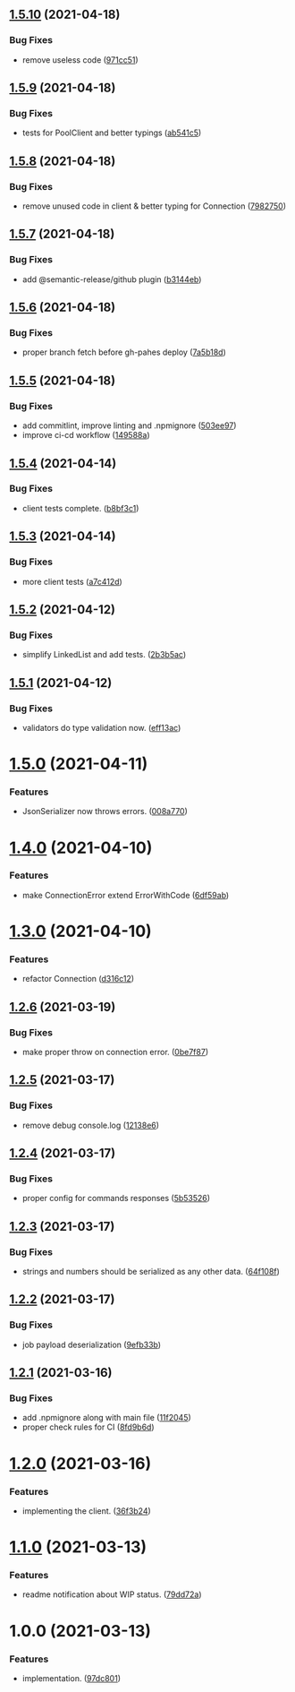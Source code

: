## [1.5.10](https://github.com/xobotyi/node-beanstalk/compare/v1.5.9...v1.5.10) (2021-04-18)


### Bug Fixes

* remove useless code ([971cc51](https://github.com/xobotyi/node-beanstalk/commit/971cc5159f15de88e4e2e2b7edcead720728efc9))

## [1.5.9](https://github.com/xobotyi/node-beanstalk/compare/v1.5.8...v1.5.9) (2021-04-18)


### Bug Fixes

* tests for PoolClient and better typings ([ab541c5](https://github.com/xobotyi/node-beanstalk/commit/ab541c59bc6f317e9bb52291cdf7fa8279c13583))

## [1.5.8](https://github.com/xobotyi/node-beanstalk/compare/v1.5.7...v1.5.8) (2021-04-18)


### Bug Fixes

* remove unused code in client & better typing for Connection ([7982750](https://github.com/xobotyi/node-beanstalk/commit/7982750897c3e02043b1c5a0593e2d92e6782cc1))

## [1.5.7](https://github.com/xobotyi/node-beanstalk/compare/v1.5.6...v1.5.7) (2021-04-18)


### Bug Fixes

* add @semantic-release/github plugin ([b3144eb](https://github.com/xobotyi/node-beanstalk/commit/b3144ebe0d899ede0cff8df3fd5b9f1d194af08a))

## [1.5.6](https://github.com/xobotyi/node-beanstalk/compare/v1.5.5...v1.5.6) (2021-04-18)


### Bug Fixes

* proper branch fetch before gh-pahes deploy ([7a5b18d](https://github.com/xobotyi/node-beanstalk/commit/7a5b18d27f6209e5969de5d86a12fbfb2037a456))

## [1.5.5](https://github.com/xobotyi/node-beanstalk/compare/v1.5.4...v1.5.5) (2021-04-18)


### Bug Fixes

* add commitlint, improve linting and .npmignore ([503ee97](https://github.com/xobotyi/node-beanstalk/commit/503ee97b9227e5a267c99376c28b71b75852b77e))
* improve ci-cd workflow ([149588a](https://github.com/xobotyi/node-beanstalk/commit/149588a27e6c9ccca419b09515e8e443c4a678f0))

## [1.5.4](https://github.com/xobotyi/node-beanstalk/compare/v1.5.3...v1.5.4) (2021-04-14)


### Bug Fixes

* client tests complete. ([b8bf3c1](https://github.com/xobotyi/node-beanstalk/commit/b8bf3c1645f60340f143d506a2b536a6192a3e3f))

## [1.5.3](https://github.com/xobotyi/node-beanstalk/compare/v1.5.2...v1.5.3) (2021-04-14)


### Bug Fixes

* more client tests ([a7c412d](https://github.com/xobotyi/node-beanstalk/commit/a7c412d2c0d8c539cb532e17a55428fb6d6157f2))

## [1.5.2](https://github.com/xobotyi/node-beanstalk/compare/v1.5.1...v1.5.2) (2021-04-12)


### Bug Fixes

* simplify LinkedList and add tests. ([2b3b5ac](https://github.com/xobotyi/node-beanstalk/commit/2b3b5acd3a59b91d8bcb8cfd41465fb1791648d8))

## [1.5.1](https://github.com/xobotyi/node-beanstalk/compare/v1.5.0...v1.5.1) (2021-04-12)


### Bug Fixes

* validators do type validation now. ([eff13ac](https://github.com/xobotyi/node-beanstalk/commit/eff13ace982482791c5e25c04abf48fb63e7e243))

# [1.5.0](https://github.com/xobotyi/node-beanstalk/compare/v1.4.0...v1.5.0) (2021-04-11)


### Features

* JsonSerializer now throws errors. ([008a770](https://github.com/xobotyi/node-beanstalk/commit/008a770e62408699ae46ace74e9f735b64d03b4c))

# [1.4.0](https://github.com/xobotyi/node-beanstalk/compare/v1.3.0...v1.4.0) (2021-04-10)


### Features

* make ConnectionError extend ErrorWithCode ([6df59ab](https://github.com/xobotyi/node-beanstalk/commit/6df59ab87f689389d11afd8ea9e3d6306e6a0543))

# [1.3.0](https://github.com/xobotyi/node-beanstalk/compare/v1.2.6...v1.3.0) (2021-04-10)


### Features

* refactor Connection ([d316c12](https://github.com/xobotyi/node-beanstalk/commit/d316c1263e00c7c6215db3e5369212b060725bd9))

## [1.2.6](https://github.com/xobotyi/node-beanstalk/compare/v1.2.5...v1.2.6) (2021-03-19)


### Bug Fixes

* make proper throw on connection error. ([0be7f87](https://github.com/xobotyi/node-beanstalk/commit/0be7f8788d5d0f3195e9a25f6a7c4b2c3429d490))

## [1.2.5](https://github.com/xobotyi/node-beanstalk/compare/v1.2.4...v1.2.5) (2021-03-17)


### Bug Fixes

* remove debug console.log ([12138e6](https://github.com/xobotyi/node-beanstalk/commit/12138e6f6d2f8dc091949ebd3f4fb0c42a06fc6f))

## [1.2.4](https://github.com/xobotyi/node-beanstalk/compare/v1.2.3...v1.2.4) (2021-03-17)


### Bug Fixes

* proper config for commands responses ([5b53526](https://github.com/xobotyi/node-beanstalk/commit/5b5352645531e309a89f24de19a8558aa9d25cbf))

## [1.2.3](https://github.com/xobotyi/node-beanstalk/compare/v1.2.2...v1.2.3) (2021-03-17)


### Bug Fixes

* strings and numbers should be serialized as any other data. ([64f108f](https://github.com/xobotyi/node-beanstalk/commit/64f108fa36ab98b82eb36712273eaeadb629663d))

## [1.2.2](https://github.com/xobotyi/node-beanstalk/compare/v1.2.1...v1.2.2) (2021-03-17)


### Bug Fixes

* job payload deserialization ([9efb33b](https://github.com/xobotyi/node-beanstalk/commit/9efb33bdc597f41b5f09a5e29b550f430f771504))

## [1.2.1](https://github.com/xobotyi/node-beanstalk/compare/v1.2.0...v1.2.1) (2021-03-16)


### Bug Fixes

* add .npmignore along with main file ([11f2045](https://github.com/xobotyi/node-beanstalk/commit/11f2045c2d05df5ef6acdc372d710a2c627a7566))
* proper check rules for CI ([8fd9b6d](https://github.com/xobotyi/node-beanstalk/commit/8fd9b6d5f28eb9b324b880cd318dadea4876ff8a))

# [1.2.0](https://github.com/xobotyi/node-beanstalk/compare/v1.1.0...v1.2.0) (2021-03-16)


### Features

* implementing the client. ([36f3b24](https://github.com/xobotyi/node-beanstalk/commit/36f3b24d9b8d26d90a800d23a0b56e892c2740db))

# [1.1.0](https://github.com/xobotyi/node-beanstalk/compare/v1.0.0...v1.1.0) (2021-03-13)


### Features

* readme notification about WIP status. ([79dd72a](https://github.com/xobotyi/node-beanstalk/commit/79dd72a183c5bc361739a6c987f8c6d376bdd0c7))

# 1.0.0 (2021-03-13)


### Features

* implementation. ([97dc801](https://github.com/xobotyi/node-beanstalk/commit/97dc801dfb0eea9ece1c2e0f3ef0f77ef02389ef))
